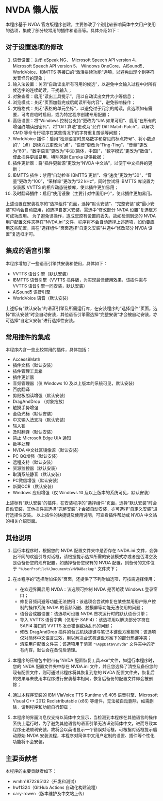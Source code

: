 ﻿# NVDA 懒人版

本程序基于 NVDA 官方版程序创建，主要修改了个别比较影响简体中文用户使用的选项，集成了部分较常用的插件和语音等。具体介绍如下：

## 对于设置选项的修改

1. 语音设置：关闭 eSpeak NG、 Microsoft Speech API version 4、 Microsoft Speech API version 5、 Windows OneCore、AiSound5、WorldVoice、IBMTTS 等接口的“激活拼读功能”选项，以避免出现个别字符发音怪异的现象；
2. 输入法设置：关闭“自动读出所有可用的候选”，以避免中文输入过程中对所有候选字的连续朗读，干扰输入；
3. 对象查看：启用“读出工具提示”，用以自动读出文件大小等信息；
4. 浏览模式：关闭“页面加载完成后朗读所有内容”，避免影响操作；
5. 文档格式：关闭“表格的单元坐标”，以避免过于冗余的朗读，此选项如有需要，可考虑临时启用，或为特定程序创建专用配置；
6. 高级设置：将“Windows 控制台支持”更改为“UIA 如果可用”、启用“在所有的增强终端读出密码”、将“Diff 算法”更改为“允许 Diff Match Patch”，以解决 CMD 等命令行程序在某些情况下的字符重复朗读等问题；
7. WorldVoice 插件：启用“检测语言时忽略数字和常见的标点符号”、将小数点的‘.’（点）朗读方式更改为“点”，“语音”更改为“Ting-Ting”，“音量”更改为“80”，“数字语言”更改为“中文(简体，中国)”，“数字模式”更改为“数值”，使此插件更加易用，特别感谢 Eureka 提供数据；
8. 插件更新器：将“插件更新源”更改为“NVDA 中文站”，以便于中文插件的更新；
9. IBMTTS 插件：禁用“自动检查 IBMTTS 更新”、将“速度”更改为“30”，“音量”更改为“100”，“采样率”更改为“22 kHz”，同时尝试将 IBMTTS 库设置为安装版 VVTTS 的相应动态链接库，使此插件更加易用；
10. 及时翻译插件：启用“使用镜像（主要针对中国用户）”，使此插件更加易用。

上述设置在安装程序的“选择组件”页面，选择“默认安装”、“完整安装”或“最小安装”时均会自动应用，如选择自定义安装，需选中“修改部分 NVDA 设置”复选框方可成功应用。
为了避免误操作，造成您原有设置的丢失，故如检测到您的 NVDA 用户配置文件夹存在“NVDA.ini”文件，程序将不会自动选择上述选项，如仍要应用这些配置，需在“选择组件”页面选择“自定义安装”并选中“修改部分 NVDA 设置”复选框才可。

## 集成的语音引擎

本程序增加了一些语音引擎共安装和使用，具体如下：

- VVTTS 语音引擎（默认安装）
- IBMTTS 语音引擎（VVTTS 插件版，为实现最佳使用效果，该插件需与 VVTTS 语音引擎一同安装，默认安装）
- AiSound5 语音引擎
- WorldVoice 语音（默认安装）

上述标有“默认安装”的语音引擎及所需运行库，在安装程序的“选择组件”页面，选择“默认安装”时会自动安装，其他语音引擎需选择“完整安装”才会被自动安装，亦可选择“自定义安装”进行选择性安装。

## 常用插件的集成

本程序内含一些比较常用的插件，具体包括：

- Access8Math
- 插件文档（默认安装）
- 插件管理工具箱
- 插件更新器
- 音频管理器（仅 Windows 10 及以上版本的系统可见，默认安装）
- 百度翻译
- 剪贴板朗读增强（默认安装）
- DragAndDrop （对象拖放）
- 触摸手势增强
- 金色光标（默认安装）
- 中文输入法支持（默认安装）
- 输入锁
- 及时翻译（默认安装）
- 禁止 Microsoft Edge UIA 通知
- 数字处理
- NVDA 中文社区镜像源（默认安装）
- PC QQ增强（默认安装）
- 远程支持（默认安装）
- 资源监控器（默认安装）
- 取消系统静音（默认安装）
- PC微信增强（默认安装）
- 新翼OCR（默认安装）
- Windows 应用增强（仅 Windows 10 及以上版本的系统可见，默认安装）

上述标有“默认安装”的插件，在安装程序的“选择组件”页面，选择“默认安装”时会自动安装，其他插件需选择“完整安装”才会被自动安装，亦可选择“自定义安装”进行选择性安装。
以上插件的快捷键及使用说明，可查看插件帮助或 NVDA 中文站的相关介绍页面。

## 其他说明

1. 运行本程序时，根据您的 NVDA 配置文件夹中是否存在 NVDA.ini 文件，会弹出不同的欢迎引导对话框，请根据提示选择所需的安装模式亦或者是否清空及是否备份您的现有配置，如选择备份您现有的 NVDA 配置，则备份的文件位于 `"%UserProfile%\Documents\NVDABackup"` 文件夹下；
2. 在本程序的“选择附加任务”页面，还提供了下列附加选项，可按需选择使用：

   - 在欢迎界面启用 NVDA：该选项可控制 NVDA 是否朗读 Windows 登录窗口；
   - 修复音频闪避等功能无法使用：该选项会尝试修复在某些禁用用户账户控制的操作系统 NVDA 的音频闪避、触摸屏等功能无法使用的问题；
   - 语音合成器设置：该选项可设置 NVDA 首次运行时的默认语音引擎；
   - 导入 VVTTS 语音字典（仅用于 SAPI4）：该选项用以解决部分字符在SAPI4 接口的 VVTTS 发音错误或读乱码的问题；
   - 修改 DragAndDrop 插件的台式机快捷键与笔记本键盘方案相同：该选项仅对简体中文语言生效，用以解决台式机键盘方案下的部分热键冲突；
   - 清空用户配置文件夹：该选项用于清空 `"%AppData%\nvda"` 文件夹中的所有内容，默认会在备份后清理。

3. 本程序的压缩包中附带有“NVDA 配置恢复工具.exe”文件，如运行本程序时，您的 NVDA 配置文件夹中存在 NVDA.ini 文件，并且您选择了清空及备份您的现有配置文件，则可通过此程序将其恢复到您的 NVDA 配置文件夹，恢复后的效果与未使用本程序进行安装基本相同，恢复后备份的配置文件即会被删除；
4. 通过本程序安装的 IBM ViaVoice TTS Runtime v6.405 语音引擎、Microsoft Visual C++ 2012 Redistributable (x86) 等组件，无法被自动删除，如需删除，请到程序和功能自行卸载；
5. 本程序的界面消息仅支持以简体中文显示，当检测到本程序在其他语言的操作系统上运行时，为了避免其他语言的语音引擎无法识别简体中文，进而导致本程序无法顺利安装，故将会以英语显示一个错误对话框，可根据对话框提示启动原始 NVDA 安装流程，本程序对简体中文用户定制的设置、插件等个性化功能将不会安装。

## 主要贡献者

本程序的主要贡献者如下：

- wmhn1872265132（开发和测试）
- hwf1324（GitHub Actions 自动化构建流程）
- cary-rowen（版本维护及中文站上传）
